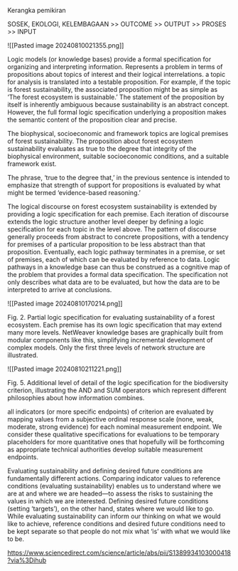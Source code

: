 Kerangka pemikiran

SOSEK, EKOLOGI, KELEMBAGAAN >> OUTCOME >> OUTPUT >> PROSES >> INPUT

![[Pasted image 20240810021355.png]]


Logic models (or knowledge bases) provide a formal specification for organizing and interpreting information. Represents a problem in terms of propositions about topics of interest and their logical interrelations. a topic for analysis is translated into a testable proposition. For example, if the topic is forest sustainability, the associated proposition might be as simple as ‘The forest ecosystem is sustainable.’ The statement of the proposition by itself is inherently ambiguous because sustainability is an abstract concept. However, the full formal logic specification underlying a proposition makes the semantic content of the proposition clear and precise.

The biophysical, socioeconomic and framework topics are logical premises of forest sustainability. The proposition about forest ecosystem sustainability evaluates as true to the degree that integrity of the biophysical environment, suitable socioeconomic conditions, and a suitable framework exist.

The phrase, ‘true to the degree that,’ in the previous sentence is intended to emphasize that strength of support for propositions is evaluated by what might be termed ‘evidence-based reasoning.’ 

The logical discourse on forest ecosystem sustainability is extended by providing a logic specification for each premise. Each iteration of discourse extends the logic structure another level deeper by defining a logic specification for each topic in the level above. The pattern of discourse generally proceeds from abstract to concrete propositions, with a tendency for premises of a particular proposition to be less abstract than that proposition. Eventually, each logic pathway terminates in a premise, or set of premises, each of which can be evaluated by reference to data. Logic pathways in a knowledge base can thus be construed as a cognitive map of the problem that provides a formal data specification. The specification not only describes what data are to be evaluated, but how the data are to be interpreted to arrive at conclusions.

![[Pasted image 20240810170214.png]]

Fig. 2. Partial logic specification for evaluating sustainability of a forest ecosystem. Each premise has its own logic specification that may extend many more levels. NetWeaver knowledge bases are graphically built from modular components like this, simplifying incremental development of complex models. Only the first three levels of network structure are illustrated.


![[Pasted image 20240810211221.png]]

Fig. 5. Additional level of detail of the logic specification for the biodiversity criterion, illustrating the AND and SUM operators which represent different philosophies about how information combines.

all indicators (or more specific endpoints) of criterion are evaluated by mapping values from a subjective ordinal response scale (none, weak, moderate, strong evidence) for each nominal measurement endpoint. We consider these qualitative specifications for evaluations to be temporary placeholders for more quantitative ones that hopefully will be forthcoming as appropriate technical authorities develop suitable measurement endpoints.

Evaluating sustainability and defining desired future conditions are fundamentally different actions. Comparing indicator values to reference conditions (evaluating sustainability) enables us to understand where we are at and where we are headed—to assess the risks to sustaining the values in which we are interested. Defining desired future conditions (setting ‘targets’), on the other hand, states where we would like to go. While evaluating sustainability can inform our thinking on what we would like to achieve, reference conditions and desired future conditions need to be kept separate so that people do not mix what ‘is’ with what we would like to be.



https://www.sciencedirect.com/science/article/abs/pii/S1389934103000418?via%3Dihub

